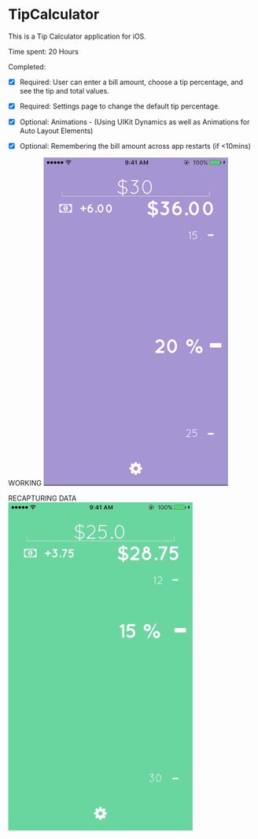 # TipCalculator
This is a Tip Calculator application for iOS.

Time spent: 20 Hours

Completed:

- [x] Required: User can enter a bill amount, choose a tip percentage, and see the tip and total values.
- [x] Required: Settings page to change the default tip percentage.
- [x] Optional: Animations - (Using UIKit Dynamics as well as Animations for Auto Layout Elements)
- [x] Optional: Remembering the bill amount across app restarts (if <10mins)



WORKING
![gif1](https://github.com/sruti1003/TipCalculator/raw/master/firstNew.gif)



RECAPTURING DATA
![gif2](https://github.com/sruti1003/TipCalculator/raw/master/secondNew.gif)







